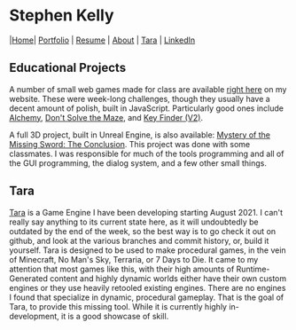 # Stephen Kelly
|[Home](index.html)| [Portfolio](portfolio.html) | [Resume](resume.html) | [About](about.html) |  [Tara](https://github.com/Tara-Engine/Tara) | [LinkedIn](https://www.linkedin.com/in/stephen-kelly-898008216/)

## Educational Projects

A number of small web games made for class are available [right here](https://fesmaster.github.io/CS325/) on my website. These were week-long challenges, though they usually have a decent amount of polish, built in JavaScript. 
Particularly good ones include [Alchemy](https://fesmaster.github.io/CS325/alchemy/), [Don't Solve the Maze](https://fesmaster.github.io/CS325/maze_trap/), and [Key Finder (V2)](https://fesmaster.github.io/CS325/key_finder_v2/).

A full 3D project, built in Unreal Engine, is also available: [Mystery of the Missing Sword: The Conclusion](https://sarah-dass.itch.io/the-mystery-of-the-missing-sword-the-conclusion). This project was done with some classmates. I was responsible for much of the tools programming and all of the GUI programming, the dialog system, and a few other small things.

## Tara
[Tara](https://github.com/Tara-Engine/Tara) is a Game Engine I have been developing starting August 2021. I can't really say anything to its current state here, as it will undoubtedly be outdated by the end of the week, so the best way is to go check it out on github, and look at the various branches and commit history, or, build it yourself. Tara is designed to be used to make procedural games, in the vein of Minecraft, No Man's Sky, Terraria, or 7 Days to Die. It came to my attention that most games like this, with their high amounts of Runtime-Generated content and highly dynamic worlds either have their own custom engines or they use heavily retooled existing engines. There are no engines I found that specialize in dynamic, procedural gameplay. That is the goal of Tara, to provide this missing tool. While it is currently highly in-development, it is a good showcase of skill.
